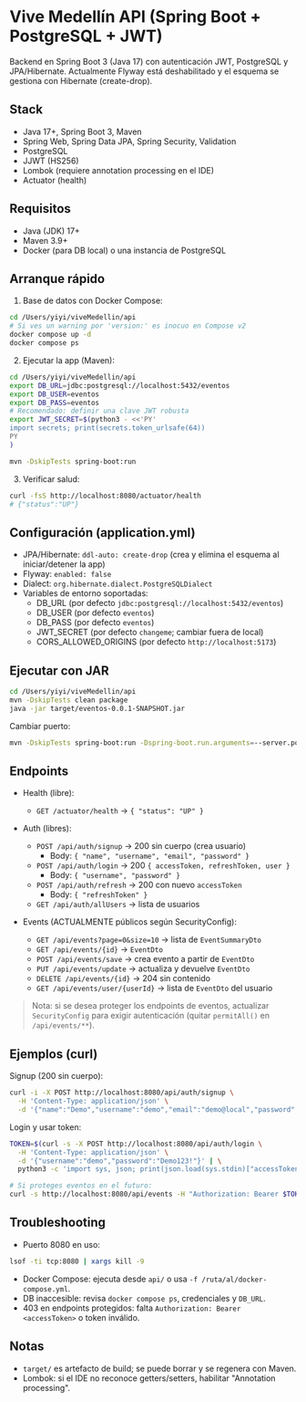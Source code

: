 # Vive Medellín API (Spring Boot + PostgreSQL + JWT)

Backend en Spring Boot 3 (Java 17) con autenticación JWT, PostgreSQL y JPA/Hibernate. Actualmente Flyway está deshabilitado y el esquema se gestiona con Hibernate (create-drop).

## Stack
- Java 17+, Spring Boot 3, Maven
- Spring Web, Spring Data JPA, Spring Security, Validation
- PostgreSQL
- JJWT (HS256)
- Lombok (requiere annotation processing en el IDE)
- Actuator (health)

## Requisitos
- Java (JDK) 17+
- Maven 3.9+
- Docker (para DB local) o una instancia de PostgreSQL

## Arranque rápido
1) Base de datos con Docker Compose:
```zsh
cd /Users/yiyi/viveMedellin/api
# Si ves un warning por 'version:' es inocuo en Compose v2
docker compose up -d
docker compose ps
```

2) Ejecutar la app (Maven):
```zsh
cd /Users/yiyi/viveMedellin/api
export DB_URL=jdbc:postgresql://localhost:5432/eventos
export DB_USER=eventos
export DB_PASS=eventos
# Recomendado: definir una clave JWT robusta
export JWT_SECRET=$(python3 - <<'PY'
import secrets; print(secrets.token_urlsafe(64))
PY
)

mvn -DskipTests spring-boot:run
```

3) Verificar salud:
```zsh
curl -fsS http://localhost:8080/actuator/health
# {"status":"UP"}
```

## Configuración (application.yml)
- JPA/Hibernate: `ddl-auto: create-drop` (crea y elimina el esquema al iniciar/detener la app)
- Flyway: `enabled: false`
- Dialect: `org.hibernate.dialect.PostgreSQLDialect`
- Variables de entorno soportadas:
  - DB_URL (por defecto `jdbc:postgresql://localhost:5432/eventos`)
  - DB_USER (por defecto `eventos`)
  - DB_PASS (por defecto `eventos`)
  - JWT_SECRET (por defecto `changeme`; cambiar fuera de local)
  - CORS_ALLOWED_ORIGINS (por defecto `http://localhost:5173`)

## Ejecutar con JAR
```zsh
cd /Users/yiyi/viveMedellin/api
mvn -DskipTests clean package
java -jar target/eventos-0.0.1-SNAPSHOT.jar
```
Cambiar puerto:
```zsh
mvn -DskipTests spring-boot:run -Dspring-boot.run.arguments=--server.port=8081
```

## Endpoints
- Health (libre):
  - `GET /actuator/health` → `{ "status": "UP" }`

- Auth (libres):
  - `POST /api/auth/signup` → 200 sin cuerpo (crea usuario)
    - Body: `{ "name", "username", "email", "password" }`
  - `POST /api/auth/login` → 200 `{ accessToken, refreshToken, user }`
    - Body: `{ "username", "password" }`
  - `POST /api/auth/refresh` → 200 con nuevo `accessToken`
    - Body: `{ "refreshToken" }`
  - `GET /api/auth/allUsers` → lista de usuarios

- Events (ACTUALMENTE públicos según SecurityConfig):
  - `GET /api/events?page=0&size=10` → lista de `EventSummaryDto`
  - `GET /api/events/{id}` → `EventDto`
  - `POST /api/events/save` → crea evento a partir de `EventDto`
  - `PUT /api/events/update` → actualiza y devuelve `EventDto`
  - `DELETE /api/events/{id}` → 204 sin contenido
  - `GET /api/events/user/{userId}` → lista de `EventDto` del usuario

> Nota: si se desea proteger los endpoints de eventos, actualizar `SecurityConfig` para exigir autenticación (quitar `permitAll()` en `/api/events/**`).

## Ejemplos (curl)
Signup (200 sin cuerpo):
```zsh
curl -i -X POST http://localhost:8080/api/auth/signup \
  -H 'Content-Type: application/json' \
  -d '{"name":"Demo","username":"demo","email":"demo@local","password":"Demo123!"}'
```

Login y usar token:
```zsh
TOKEN=$(curl -s -X POST http://localhost:8080/api/auth/login \
  -H 'Content-Type: application/json' \
  -d '{"username":"demo","password":"Demo123!"}' | \
  python3 -c 'import sys, json; print(json.load(sys.stdin)["accessToken"])')

# Si proteges eventos en el futuro:
curl -s http://localhost:8080/api/events -H "Authorization: Bearer $TOKEN"
```

## Troubleshooting
- Puerto 8080 en uso:
```zsh
lsof -ti tcp:8080 | xargs kill -9
```
- Docker Compose: ejecuta desde `api/` o usa `-f /ruta/al/docker-compose.yml`.
- DB inaccesible: revisa `docker compose ps`, credenciales y `DB_URL`.
- 403 en endpoints protegidos: falta `Authorization: Bearer <accessToken>` o token inválido.

## Notas
- `target/` es artefacto de build; se puede borrar y se regenera con Maven.
- Lombok: si el IDE no reconoce getters/setters, habilitar "Annotation processing".
